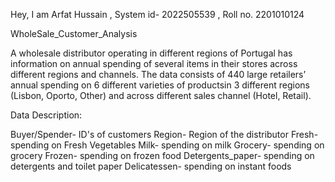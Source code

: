 Hey, I am Arfat Hussain , System id- 2022505539 , Roll no. 2201010124

WholeSale_Customer_Analysis

A wholesale distributor operating in different regions of Portugal has information on annual spending of several items in their stores across different regions and channels. The data consists of 440 large retailers’ annual spending on 6 different varieties of productsin 3 different regions (Lisbon, Oporto, Other) and across different sales channel (Hotel, Retail).

Data Description:

Buyer/Spender- ID's of customers
Region- Region of the distributor
Fresh- spending on Fresh Vegetables
Milk- spending on milk
Grocery- spending on grocery
Frozen- spending on frozen food
Detergents_paper- spending on detergents and toilet paper
Delicatessen- spending on instant foods
